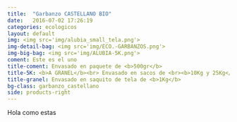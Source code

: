 ```yaml
---
title:  "Garbanzo CASTELLANO BIO"
date:   2016-07-02 17:26:19
categories: ecologicos
layout: default
img: <img src='img/alubia_small_tela.png'>
img-detail-bag: <img src='img/ECO.-GARBANZOS.png'>
img-big-bag: <img src='img/ALUBIA-5K.png'>
coment: Este es el uno
title-coment: Envasado en paquete de <b>500gr</b>
title-5K: <b>A GRANEL</b><br> Envasado en sacos de <br><b>10Kg y 25Kg</b> 
title-granel: Envasado en saquito de tela de <b>1Kg</b> 
bg-class: garbanzo_castellano
side: products-right
---
```


Hola como estas